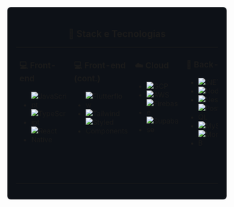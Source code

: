 <div align="center" style="background-color:#0d1117; padding: 20px; border-radius: 8px;">

## 🚀 Stack e Tecnologias

<table align="center">
  <tr>
    <td align="left" valign="top">

### 💻 Front-end  
- ![JavaScript](https://img.shields.io/badge/JavaScript-F7DF1E?style=flat&logo=javascript&logoColor=black)  
- ![TypeScript](https://img.shields.io/badge/TypeScript-3178C6?style=flat&logo=typescript&logoColor=white)  
- ![React Native](https://img.shields.io/badge/React_Native-20232A?style=flat&logo=react&logoColor=61DAFB)  

</td>
<td align="left" valign="top">

### 💻 Front-end (cont.)  
- ![Flutterflow](https://img.shields.io/badge/Flutterflow-7B61FF?style=flat&logo=flutter&logoColor=white)  
- ![Tailwind](https://img.shields.io/badge/Tailwind_CSS-06B6D4?style=flat&logo=tailwind-css&logoColor=white)  
- ![Styled Components](https://img.shields.io/badge/Styled--Components-DB7093?style=flat&logo=styled-components&logoColor=white)  

</td>
<td align="left" valign="top">

### ☁️ Cloud  
- ![GCP](https://img.shields.io/badge/Google_Cloud-4285F4?style=flat&logo=googlecloud&logoColor=white)  
- ![AWS](https://img.shields.io/badge/AWS-232F3E?style=flat&logo=amazon-aws&logoColor=white)  
- ![Firebase](https://img.shields.io/badge/Firebase-FFCA28?style=flat&logo=firebase&logoColor=black)  
- ![Supabase](https://img.shields.io/badge/Supabase-3ECF8E?style=flat&logo=supabase&logoColor=white)  

</td>
<td align="left" valign="top">

### 🧠 Back-end  
- ![.NET](https://img.shields.io/badge/.NET-512BD4?style=flat&logo=dotnet&logoColor=white)  
- ![Node.js](https://img.shields.io/badge/Node.js-339933?style=flat&logo=nodedotjs&logoColor=white)  
- ![NestJS](https://img.shields.io/badge/NestJS-E0234E?style=flat&logo=nestjs&logoColor=white)  
- ![PostgreSQL](https://img.shields.io/badge/PostgreSQL-4169E1?style=flat&logo=postgresql&logoColor=white)  
- ![MySQL](https://img.shields.io/badge/MySQL-005E87?style=flat&logo=mysql&logoColor=white)  
- ![MongoDB](https://img.shields.io/badge/MongoDB-47A248?style=flat&logo=mongodb&logoColor=white)  

</td>
<td align="left" valign="top">

### 🧪 Testes & Outros  
- ![xUnit](https://img.shields.io/badge/xUnit.net-512BD4?style=flat&logo=.net&logoColor=white)  
- ![Jest](https://img.shields.io/badge/Jest-C21325?style=flat&logo=jest&logoColor=white)  
- ![Cypress](https://img.shields.io/badge/Cypress-17202C?style=flat&logo=cypress&logoColor=white)  
- ![RabbitMQ](https://img.shields.io/badge/RabbitMQ-FF6600?style=flat&logo=rabbitmq&logoColor=white)  
- ![Kafka](https://img.shields.io/badge/Kafka-231F20?style=flat&logo=apache-kafka&logoColor=white)  
- ![Docker](https://img.shields.io/badge/Docker-2496ED?style=flat&logo=docker&logoColor=white)  
- ![GitHub Actions](https://img.shields.io/badge/GitHub_Actions-2088FF?style=flat&logo=githubactions&logoColor=white)  

</td>
  </tr>
</table>

</div>
